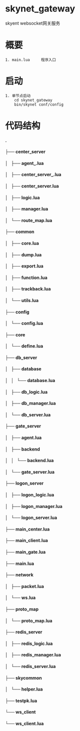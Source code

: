 # skynet_gateway
skyent websocket网关服务

# 概要
    1. main.lua     程序入口
    
# 启动
    1. 单节点启动
        cd skynet_gateway
        bin/skynet conf/config

# 代码结构
#### .
#### ├── center_server
#### │   ├── agent_.lua
#### │   ├── center_server_.lua
#### │   ├── center_server.lua
#### │   ├── logic.lua
#### │   ├── manager.lua
#### │   └── route_map.lua
#### ├── common
#### │   ├── core.lua
#### │   ├── dump.lua
#### │   ├── export.lua
#### │   ├── function.lua
#### │   ├── trackback.lua
#### │   └── utils.lua
#### ├── config
#### │   └── config.lua
#### ├── core
#### │   └── define.lua
#### ├── db_server
#### │   ├── database
#### │   │   └── database.lua
#### │   ├── db_logic.lua
#### │   ├── db_manager.lua
#### │   └── db_server.lua
#### ├── gate_server
#### │   ├── agent.lua
#### │   ├── backend
#### │   │   └── backend.lua
#### │   └── gate_server.lua
#### ├── logon_server
#### │   ├── logon_logic.lua
#### │   ├── logon_manager.lua
#### │   └── logon_server.lua
#### ├── main_center.lua
#### ├── main_client.lua
#### ├── main_gate.lua
#### ├── main.lua
#### ├── network
#### │   ├── packet.lua
#### │   └── ws.lua
#### ├── proto_map
#### │   └── proto_map.lua
#### ├── redis_server
#### │   ├── redis_logic.lua
#### │   ├── redis_manager.lua
#### │   └── redis_server.lua
#### ├── skycommon
#### │   └── helper.lua
#### ├── testpk.lua
#### └── ws_client
####     └── ws_client.lua